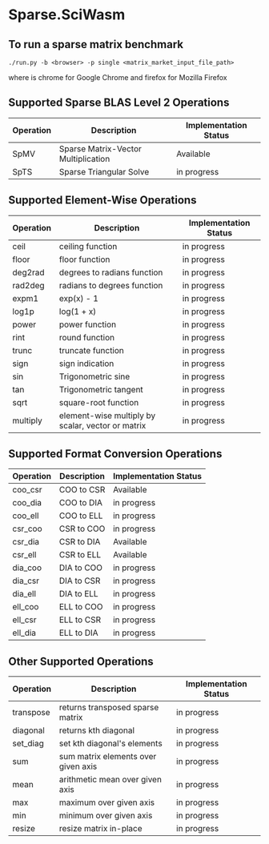 # Sparse.SciWasm

## To run a sparse matrix benchmark
    ./run.py -b <browser> -p single <matrix_market_input_file_path>
where <browser> is chrome for Google Chrome and firefox for Mozilla Firefox
    
## Supported Sparse BLAS Level 2 Operations

| Operation | Description | Implementation Status |
| --------- | ----------- | --------------------- |
| SpMV | Sparse Matrix-Vector Multiplication | Available |
| SpTS | Sparse Triangular  Solve | in progress |
  
## Supported Element-Wise Operations

| Operation | Description | Implementation Status |
| --------- | ----------- | --------------------- |
| ceil | ceiling function | in progress |
| floor | floor function | in progress |
| deg2rad | degrees to radians function | in progress |
| rad2deg | radians to degrees function | in progress |
| expm1 |  exp(x) - 1 | in progress |
| log1p | log(1 + x) | in progress |
| power | power function | in progress |
| rint | round function | in progress |
| trunc | truncate function | in progress |
| sign | sign indication | in progress |
| sin | Trigonometric sine | in progress |
| tan | Trigonometric tangent | in progress |
| sqrt | square-root function | in progress |
| multiply | element-wise multiply by scalar, vector or matrix | in progress|

## Supported Format Conversion Operations
| Operation | Description | Implementation Status |
| --------- | ----------- | --------------------- |
| coo_csr | COO to CSR | Available |
| coo_dia | COO to DIA | in progress |
| coo_ell | COO to ELL | in progress |
| csr_coo | CSR to COO | in progress |
| csr_dia | CSR to DIA | Available |
| csr_ell | CSR to ELL | Available |
| dia_coo | DIA to COO | in progress |
| dia_csr | DIA to CSR | in progress |
| dia_ell | DIA to ELL | in progress |
| ell_coo | ELL to COO | in progress |
| ell_csr | ELL to CSR | in progress |
| ell_dia | ELL to DIA | in progress |

## Other Supported Operations
| Operation | Description | Implementation Status |
| --------- | ----------- | --------------------- |
| transpose | returns transposed sparse matrix | in progress |
| diagonal | returns kth diagonal | in progress |
| set_diag | set kth diagonal's elements | in progress |
| sum | sum matrix elements over given axis | in progress |
| mean | arithmetic mean over given axis | in progress |
| max | maximum over given axis | in progress |
| min | minimum over given axis | in progress |
| resize | resize matrix in-place | in progress |
